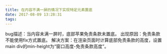 ```yaml
---
title: 在内容不满一屏的情况下实现特定元素置底
date: 2017-08-09 13:28:31
tags:
---
```

bug描述：当内容未满一屏时，底部苹果免责条款未置底。
出现原因：免责条款不能使用fix方式置底。
解决方案：在渲染页面时计算底部免责条款的高度，设置main div的min-height为“窗口高度-免责条款高度”。